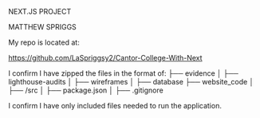 NEXT.JS PROJECT

MATTHEW SPRIGGS

My repo is located at:

https://github.com/LaSpriggsy2/Cantor-College-With-Next



I confirm I have zipped the files in the format of:
├── evidence
│   ├── lighthouse-audits
│   ├── wireframes
│   ├── database
├── website_code
│   ├── /src
│   ├── package.json
│   ├── .gitignore


I confirm I have only included files needed to run the application.